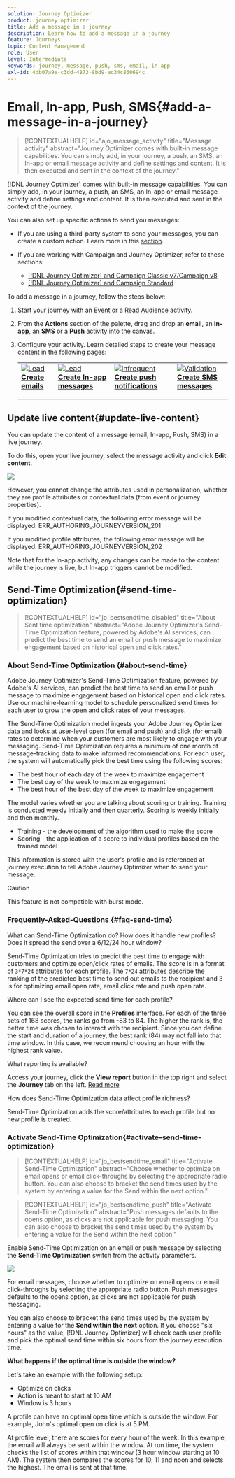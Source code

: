 ```yaml
---
solution: Journey Optimizer
product: journey optimizer
title: Add a message in a journey
description: Learn how to add a message in a journey
feature: Journeys
topic: Content Management
role: User
level: Intermediate
keywords: journey, message, push, sms, email, in-app
exl-id: 4db07a9e-c3dd-4873-8bd9-ac34c860694c
---
```

# Email, In-app, Push, SMS{#add-a-message-in-a-journey}

>[!CONTEXTUALHELP]
>id="ajo_message_activity"
>title="Message activity"
>abstract="Journey Optimizer comes with built-in message capabilities. You can simply add, in your journey, a push, an SMS, an In-app or email message activity and define settings and content. It is then executed and sent in the context of the journey."

[!DNL Journey Optimizer] comes with built-in message capabilities. You can simply add, in your journey, a push, an SMS, an In-app or email message activity and define settings and content. It is then executed and sent in the context of the journey.

You can also set up specific actions to send you messages:

* If you are using a third-party system to send your messages, you can create a custom action. Learn more in this [section](../action/action.md).

* If you are working with Campaign and Journey Optimizer, refer to these sections:

   * [[!DNL Journey Optimizer] and Campaign Classic v7/Campaign v8](../action/acc-action.md)
   * [[!DNL Journey Optimizer] and Campaign Standard](../action/acs-action.md)

To add a message in a journey, follow the steps below:

1. Start your journey with an [Event](general-events.md) or a [Read Audience](read-audience.md) activity.

1. From the **Actions** section of the palette, drag and drop an **email**, an **In-app**, an **SMS** or a **Push** activity into the canvas.

1. Configure your activity. Learn detailed steps to create your message content in the following pages:

   <table style="table-layout:fixed">
   <tr style="border: 0;">
   <td>
   <a href="../email/create-email.md">
   <img alt="Lead" src="../assets/do-not-localize/email.jpg">
   </a>
   <div><a href="../email/create-email.md"><strong>Create emails</strong>
   </div>
   <p>
   </td>
   <td>
   <a href="../in-app/create-in-app.md">
   <img alt="Lead" src="../assets/do-not-localize/in-app.jpg">
   </a>
   <div><a href="../in-app/create-in-app.md"><strong>Create In-app messages</strong>
   </div>
   <p>
   </td>
   <td>
   <a href="../push/create-push.md">
   <img alt="Infrequent" src="../assets/do-not-localize/push.jpg">
   </a>
   <div>
   <a href="../push/create-push.md"><strong>Create push notifications<strong></a>
   </div>
   <p>
   </td>
   <td>
   <a href="../sms/create-sms.md">
   <img alt="Validation" src="../assets/do-not-localize/sms.jpg">
   </a>
   <div>
   <a href="../sms/create-sms.md"><strong>Create SMS messages</strong></a>
   </div>
   <p>
   </td>
   </tr>
   </table>

## Update live content{#update-live-content}

You can update the content of a message (email, In-app, Push, SMS) in a live journey. 

To do this, open your live journey, select the message activity and click **Edit content**.

![](assets/add-a-message2.png)

However, you cannot change the attributes used in personalization, whether they are profile attributes or contextual data (from event or journey properties).

If you modified contextual data, the following error message will be displayed: ERR_AUTHORING_JOURNEYVERSION_201

If you modified profile attributes, the following error message will be displayed: ERR_AUTHORING_JOURNEYVERSION_202

Note that for the In-app activity, any changes can be made to the content while the journey is live, but In-app triggers cannot be modified.

## Send-Time Optimization{#send-time-optimization}

>[!CONTEXTUALHELP]
>id="jo_bestsendtime_disabled"
>title="About Sent time optimization"
>abstract="Adobe Journey Optimizer's Send-Time Optimization feature, powered by Adobe's AI services, can predict the best time to send an email or push message to maximize engagement based on historical open and click rates."

### About Send-Time Optimization {#about-send-time}

Adobe Journey Optimizer's Send-Time Optimization feature, powered by Adobe's AI services, can predict the best time to send an email or push message to maximize engagement based on historical open and click rates. Use our machine-learning model to schedule personalized send times for each user to grow the open and click rates of your messages.

The Send-Time Optimization model ingests your Adobe Journey Optimizer data and looks at user-level open (for email and push) and click (for email) rates to determine when your customers are most likely to engage with your messaging. Send-Time Optimization requires a minimum of one month of message-tracking data to make informed recommendations. For each user, the system will automatically pick the best time using the following scores:

* The best hour of each day of the week to maximize engagement
* The best day of the week to maximize engagement
* The best hour of the best day of the week to maximize engagement

The model varies whether you are talking about scoring or training. Training is conducted weekly initially and then quarterly. Scoring is weekly initially and then monthly.

* Training - the development of the algorithm used to make the score
* Scoring - the application of a score to individual profiles based on the trained model

This information is stored with the user's profile and is referenced at journey execution to tell Adobe Journey Optimizer when to send your message. 

>[!CAUTION]
>
>This feature is not compatible with burst mode.

### Frequently-Asked-Questions {#faq-send-time}

What can Send-Time Optimization do? How does it handle new profiles? Does it spread the send over a 6/12/24 hour window?

Send-Time Optimization tries to predict the best time to engage with customers and optimize open/click rates of emails. The score is in a format of `3*7*24` attributes for each profile. The `7*24` attributes describe the ranking of the predicted best time to send out emails to the recipient and 3 is for optimizing email open rate, email click rate and push open rate.

Where can I see the expected send time for each profile?

You can see the overall score in the **Profiles** interface. For each of the three sets of 168 scores, the ranks go from -83 to 84. The higher the rank is, the better time was chosen to interact with the recipient. Since you can define the start and duration of a journey, the best rank (84) may not fall into that time window. In this case, we recommend choosing an hour with the highest rank value.

What reporting is available?

Access your journey, click the **View report** button in the top right and select the **Journey** tab on the left. [Read more](../reports/journey-global-report.md)

How does Send-Time Optimization data affect profile richness?

Send-Time Optimization adds the score/attributes to each profile but no new profile is created.

### Activate Send-Time Optimization{#activate-send-time-optimization}

>[!CONTEXTUALHELP]
>id="jo_bestsendtime_email"
>title="Activate Send-Time Optimization"
>abstract="Choose whether to optimize on email opens or email click-throughs by selecting the appropriate radio button. You can also choose to bracket the send times used by the system by entering a value for the Send within the next option."

>[!CONTEXTUALHELP]
>id="jo_bestsendtime_push"
>title="Activate Send-Time Optimization"
>abstract="Push messages defaults to the opens option, as clicks are not applicable for push messaging. You can also choose to bracket the send times used by the system by entering a value for the Send within the next option."

Enable Send-Time Optimization on an email or push message by selecting the **Send-Time Optimization** switch from the activity parameters. 

![](../building-journeys/assets/jo-message5.png)

For email messages, choose whether to optimize on email opens or email click-throughs by selecting the appropriate radio button. Push messages defaults to the opens option, as clicks are not applicable for push messaging. 

You can also choose to bracket the send times used by the system by entering a value for the **Send within the next** option. If you choose "six hours" as the value, [!DNL Journey Optimizer] will check each user profile and pick the optimal send time within six hours from the journey execution time.

**What happens if the optimal time is outside the window?**

Let's take an example with the following setup:

* Optimize on clicks
* Action is meant to start at 10 AM
* Window is 3 hours

A profile can have an optimal open time which is outside the window. For example, John's optimal open on click is at 5 PM. 

At profile level, there are scores for every hour of the week. In this example, the email will always be sent within the window. At run time, the system checks the list of scores within that window (3 hour window starting at 10 AM). The system then compares the scores for 10, 11 and noon and selects the highest. The email is sent at that time.
